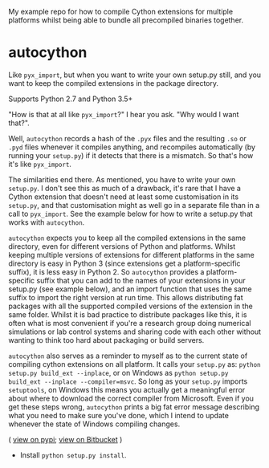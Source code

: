 My example repo for how to compile Cython extensions for multiple platforms whilst
being able to bundle all precompiled binaries together.

# autocython

Like `pyx_import`, but when you want to write your own setup.py still, and you want to keep the compiled extensions in the package directory.

Supports Python 2.7 and Python 3.5+

"How is that at all like `pyx_import`?" I hear you ask. "Why would I want that?".

Well, `autocython` records a hash of the `.pyx` files and the resulting `.so` or
`.pyd` files whenever it compiles anything, and recompiles automatically (by
running your `setup.py`) if it detects that there is a mismatch. So that's how it's
like `pyx_import`.

The similarities end there. As mentioned, you have to write your own `setup.py`. I
don't see this as much of a drawback, it's rare that I have a Cython extension that
doesn't need at least some customisation in its `setup.py`, and that customisation
might as well go in a separate file than in a call to `pyx_import`. See the example
below for how to write a setup.py that works with `autocython`.

`autocython` expects you to keep all the compiled extensions in the same directory,
even for different versions of Python and platforms. Whilst keeping multiple
versions of extensions for different platforms in the same directory is easy in
Python 3 (since extensions get a platform-specific suffix), it is less easy in
Python 2. So `autocython` provides a platform-specific suffix that you can add to
the names of your extensions in your setup.py (see example below), and an import
function that uses the same suffix to import the right version at run time. This
allows distributing fat packages with all the supported compiled versions of the
extension in the same folder. Whilst it is bad practice to distribute packages like
this, it is often what is most convenient if you're a research group doing
numerical simulations or lab control systems and sharing code with each other
without wanting to think too hard about packaging or build servers.

`autocython` also serves as a reminder to myself as to the current state of
compiling cython extensions on all platform. It calls your `setup.py` as: `python
setup.py build_ext --inplace`, or on Windows as `python setup.py build_ext
--inplace --compiler=msvc`. So long as your `setup.py` imports `setuptools`, on
Windows this means you actually get a meaningful error about where to download the
correct compiler from Microsoft. Even if you get these steps wrong, `autocython`
prints a big fat error message describing what you need to make sure you've done,
which I intend to update whenever the state of Windows compiling changes.

( 
[view on pypi](https://pypi.python.org/pypi/zprocess/);
[view on Bitbucket](https://bitbucket.org/cbillington/zprocess)
)

   * Install `python setup.py install`.

